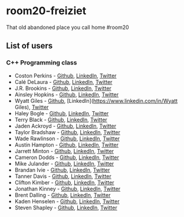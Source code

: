 # room20-freiziet
That old abandoned place you call home #room20

## List of users
### C++ Programming class
* Coston Perkins - [Github](https://github.com/coston/), [LinkedIn](https://www.linkedin.com/in/costonperkins), [Twitter](https://twitter.com/costonperkins)
* Calé DeLaura - [Github](https://github.com/caledelaura), [LinkedIn](https://www.linkedin.com/in/caledelaura), [Twitter](https://twitter.com/calendelaura)
* J.R. Brookins - [Github](https://github.com/BrookinsJ), [LinkedIn](https://www.linkedin.com/in/brookinsjr), [Twitter](https://twitter.com/brookinsjg)
* Ainsley Hopkins - [Github](https://github.com/ainsleyhopkins), [LinkedIn](www.linkedin.com/in/ainsleyhopkins), [Twitter](https://twitter.com/HopkinsAinsley1)
* Wyatt Giles - [Github](https://github.com/WyattGiles), [LinkedIn](https://www.linkedin.com/in/Wyatt Giles), [Twitter](https://twitter.com/Wyatt_Giles)
* Haley Bogle - [Github](https://github.com/HaleyBogle), [LinkedIn](hwww.linkedin.com/in/haleybogle), [Twitter](https://twitter.com/haley_bogle)
* Terry Black - [Github](https://github.com/Blacksnblack), [LinkedIn](www.linkedin.com/in/black1), [Twitter](https://twitter.com/TerryBl57840381)
* Jaden Ackroyd - [Github](https://github.com/justacka/), [LinkedIn](linkedin.com/in/jadenackroyd), [Twitter](https://twitter.com/just_acka)
* Taylor Bradshaw - [Github](https://github.com/taylorbrad), [LinkedIn](https://www.linkedin.com/in/markbradshaw1), [Twitter](https://twitter.com/M_Taylor_Brad)
* Wade Rawlinson - [Github](https://github.com/Parzival0423), [LinkedIn](https://www.linkedin.com/in/Parzival0423), [Twitter](https://twitter.com/Parzival0423)
* Austin Hampton - [Github](https://github.com/Austin914), [LinkedIn](https://www.linkedin.com/in/Austin914), [Twitter](https://twitter.com/AustinH914)
* Jarrett Minton - [Github](https://github.com/MintonJ), [LinkedIn](https://www.linkedin.com/in/JarrettMinton), [Twitter](https://twitter.com/Jarrett__M)
* Cameron Dodds - [Github](https://github.com/camerondodds00), [LinkedIn](https://www.linkedin.com/in/camerondodds00), [Twitter](https://twitter.com/camerondodds00)
* Mike Julander - [Github](https://github.com/NaH012), [LinkedIn](https://www.linkedin.com/in/MichaelJulander), [Twitter](https://twitter.com/Sodium_Hydrogen)
* Brandan Ivie - [Github](https://github.com/Parzival07), [LinkedIn](https://www.linkedin.com/pub/brandan-ivie/104/3b9/4b7), [Twitter](https://twitter.com/brandan_ivie)
* Tanner Davis - [Github](https://github.com/TannerBD), [LinkedIn](https://www.linkedin.com/in/TannerBD), [Twitter](https://twitter.com/Tanner_BD)
* Clifton Kimber - [Github](https://github.com/C-Kimber), [LinkedIn](https://www.linkedin.com/in/ctkimber), [Twitter](https://twitter.com/C_Kimber_)
* Jonathan Kinney - [Github](https://github.com/JKatc), [LinkedIn](https://www.linkedin.com/in/jkatc), [Twitter](https://twitter.com/JK_atc)
* Brent Dalling - [Github](https://github.com/BrentDalling), [LinkedIn](https://www.linkedin.com/in/weirdo), [Twitter](https://twitter.com/BrentDalling1)
* Kaden Henselen - [Github](https://github.com/thestreetkid), [LinkedIn](https://www.linkedin.com/in/kadenhenselen), [Twitter](https://twitter.com/TheStreetKidXD)
* Steven Shapley - [Github](https://github.com/stevenshapley), [LinkedIn](https://www.linkedin.com/in/stevenshapley), [Twitter](https://twitter.com/Steven_Shapley)
